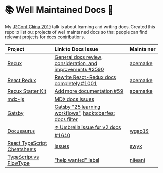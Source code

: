 # 📚 Well Maintained Docs 💜

My [JSConf China 2019](https://2019.jsconfchina.com/) talk is about learning and writing docs. Created this repo to list out projects of well maintained docs so that people can find relevant projects for docs contributions.

| Project                                                                                               | Link to Docs Issue                                                                                                                                                                                                                                                   | Maintainer                                |
| :---------------------------------------------------------------------------------------------------- | :-------------------------------------------------------------------------------------------------------------------------------------------------------------------------------------------------------------------------------------------------------------- | :---------------------------------------- |
| [Redux](https://github.com/reduxjs/redux)                                                             | [General docs review, consideration, and improvements #2590](https://github.com/reduxjs/redux/issues/2590)                                                                                                                                                      | [acemarke](https://twitter.com/acemarke/) |
| [React Redux](https://github.com/reduxjs/react-redux)                                                 | [Rewrite React-Redux docs completely #1001](https://github.com/reduxjs/react-redux/issues/1001)                                                                                                                                                                 | [acemarke](https://twitter.com/acemarke/) |
| [Redux Starter Kit](https://github.com/reduxjs/redux-starter-kit/)                                    | [Add more documentation #59](https://github.com/reduxjs/redux-starter-kit/issues/59)                                                                                                                                                                            | [acemarke](https://twitter.com/acemarke/) |
| [mdx-js](https://github.com/mdx-js/mdx/)                                                              | [MDX docs issues](https://github.com/mdx-js/mdx/issues?utf8=%E2%9C%93&q=is%3Aissue+label%3A%22%F0%9F%93%9A+area%2Fdocs%22)                                                                                                                                      |                                           |
| [Gatsby](https://github.com/gatsbyjs/gatsby)                                                          | [Gatsby "25 learning workflows"](https://github.com/gatsbyjs/gatsby/issues/13708), [hacktoberfest docs filter](https://github.com/gatsbyjs/gatsby/issues?utf8=%E2%9C%93&q=is%3Aissue+is%3Aopen+label%3A%22Hacktoberfest%22+label%3A%22type%3A+documentation%22) |                                           |
| [Docusaurus](https://github.com/facebook/Docusaurus)                                                  | [☂️ Umbrella issue for v2 docs #1640 ](https://github.com/facebook/docusaurus/issues/1640)                                                                                                                                                                      | [wgao19](https://twitter.com/wgao19)      |
| [React TypeScript Cheatsheets](https://github.com/typescript-cheatsheets/react-typescript-cheatsheet) | [issues](https://github.com/typescript-cheatsheets/react-typescript-cheatsheet/issues)                                                                                                                                                                          | [swyx](https://twitter.com/swyx/)         |
| [TypeScript vs FlowType](https://github.com/niieani/typescript-vs-flowtype)                           | ["help wanted" label](https://github.com/niieani/typescript-vs-flowtype/issues?q=is%3Aissue+is%3Aopen+label%3A%22help+wanted%22)                                                                                                                                | [niieani](https://github.com/niieani)     |
